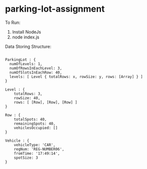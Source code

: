 # parking-lot-assignment



To Run:
1. Install NodeJs
2. node index.js

Data Storing Structure:

```

ParkingLot : {
  numOfLevels: 1,
  numOfRowsInEachLevel: 3,
  numOfSlotsInEachRow: 40,
  levels: [ Level { totalRows: x, rowSize: y, rows: [Array] } ] 
}

Level : { 
    totalRows: 3, 
    rowSize: 40, 
    rows: [ [Row], [Row], [Row] ] 
}

Row : {
    totalSpots: 40, 
    remainingSpots: 40,
    vehiclesOccupied: [] 
}

Vehicle : {
    vehicleType: 'CAR',
    regNum: 'REG-NUMBER06',
    fromTime: '17:49:14',
    spotSize: 3 
}
